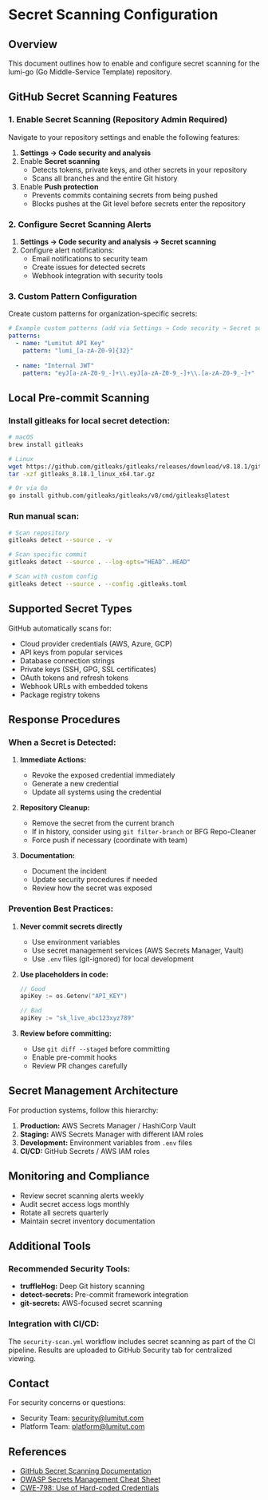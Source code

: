 # Secret Scanning Configuration

## Overview

This document outlines how to enable and configure secret scanning for the lumi-go (Go Middle-Service Template) repository.

## GitHub Secret Scanning Features

### 1. Enable Secret Scanning (Repository Admin Required)

Navigate to your repository settings and enable the following features:

1. **Settings → Code security and analysis**
2. Enable **Secret scanning** 
   - Detects tokens, private keys, and other secrets in your repository
   - Scans all branches and the entire Git history
3. Enable **Push protection** 
   - Prevents commits containing secrets from being pushed
   - Blocks pushes at the Git level before secrets enter the repository

### 2. Configure Secret Scanning Alerts

1. **Settings → Code security and analysis → Secret scanning**
2. Configure alert notifications:
   - Email notifications to security team
   - Create issues for detected secrets
   - Webhook integration with security tools

### 3. Custom Pattern Configuration

Create custom patterns for organization-specific secrets:

```yaml
# Example custom patterns (add via Settings → Code security → Secret scanning)
patterns:
  - name: "Lumitut API Key"
    pattern: "lumi_[a-zA-Z0-9]{32}"
    
  - name: "Internal JWT"
    pattern: "eyJ[a-zA-Z0-9_-]+\\.eyJ[a-zA-Z0-9_-]+\\.[a-zA-Z0-9_-]+"
```

## Local Pre-commit Scanning

### Install gitleaks for local secret detection:

```bash
# macOS
brew install gitleaks

# Linux
wget https://github.com/gitleaks/gitleaks/releases/download/v8.18.1/gitleaks_8.18.1_linux_x64.tar.gz
tar -xzf gitleaks_8.18.1_linux_x64.tar.gz

# Or via Go
go install github.com/gitleaks/gitleaks/v8/cmd/gitleaks@latest
```

### Run manual scan:

```bash
# Scan repository
gitleaks detect --source . -v

# Scan specific commit
gitleaks detect --source . --log-opts="HEAD^..HEAD"

# Scan with custom config
gitleaks detect --source . --config .gitleaks.toml
```

## Supported Secret Types

GitHub automatically scans for:

- Cloud provider credentials (AWS, Azure, GCP)
- API keys from popular services
- Database connection strings
- Private keys (SSH, GPG, SSL certificates)
- OAuth tokens and refresh tokens
- Webhook URLs with embedded tokens
- Package registry tokens

## Response Procedures

### When a Secret is Detected:

1. **Immediate Actions:**
   - Revoke the exposed credential immediately
   - Generate a new credential
   - Update all systems using the credential

2. **Repository Cleanup:**
   - Remove the secret from the current branch
   - If in history, consider using `git filter-branch` or BFG Repo-Cleaner
   - Force push if necessary (coordinate with team)

3. **Documentation:**
   - Document the incident
   - Update security procedures if needed
   - Review how the secret was exposed

### Prevention Best Practices:

1. **Never commit secrets directly**
   - Use environment variables
   - Use secret management services (AWS Secrets Manager, Vault)
   - Use `.env` files (git-ignored) for local development

2. **Use placeholders in code:**
   ```go
   // Good
   apiKey := os.Getenv("API_KEY")
   
   // Bad
   apiKey := "sk_live_abc123xyz789"
   ```

3. **Review before committing:**
   - Use `git diff --staged` before committing
   - Enable pre-commit hooks
   - Review PR changes carefully

## Secret Management Architecture

For production systems, follow this hierarchy:

1. **Production:** AWS Secrets Manager / HashiCorp Vault
2. **Staging:** AWS Secrets Manager with different IAM roles
3. **Development:** Environment variables from `.env` files
4. **CI/CD:** GitHub Secrets / AWS IAM roles

## Monitoring and Compliance

- Review secret scanning alerts weekly
- Audit secret access logs monthly
- Rotate all secrets quarterly
- Maintain secret inventory documentation

## Additional Tools

### Recommended Security Tools:

- **truffleHog:** Deep Git history scanning
- **detect-secrets:** Pre-commit framework integration
- **git-secrets:** AWS-focused secret scanning

### Integration with CI/CD:

The `security-scan.yml` workflow includes secret scanning as part of the CI pipeline. Results are uploaded to GitHub Security tab for centralized viewing.

## Contact

For security concerns or questions:
- Security Team: security@lumitut.com
- Platform Team: platform@lumitut.com

## References

- [GitHub Secret Scanning Documentation](https://docs.github.com/en/code-security/secret-scanning)
- [OWASP Secrets Management Cheat Sheet](https://cheatsheetseries.owasp.org/cheatsheets/Secrets_Management_Cheat_Sheet.html)
- [CWE-798: Use of Hard-coded Credentials](https://cwe.mitre.org/data/definitions/798.html)
